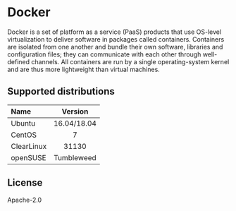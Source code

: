 # Docker

Docker is a set of platform as a service (PaaS) products that use
OS-level virtualization to deliver software in packages called
containers. Containers are isolated from one another and bundle their
own software, libraries and configuration files; they can communicate
with each other through well-defined channels. All containers are run
by a single operating-system kernel and are thus more lightweight than
virtual machines.

## Supported distributions

| Name       | Version     |
|:-----------|:-----------:|
| Ubuntu     | 16.04/18.04 |
| CentOS     | 7           |
| ClearLinux | 31130       |
| openSUSE   | Tumbleweed  |

## License

Apache-2.0
